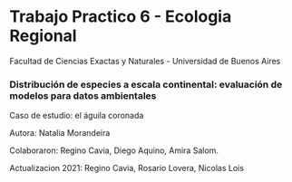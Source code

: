 # Trabajo Practico 6 - Ecologia Regional
Facultad de Ciencias Exactas y Naturales - Universidad de Buenos Aires

### Distribución de especies a escala continental: evaluación de modelos para datos ambientales

Caso de estudio: el águila coronada

Autora: Natalia Morandeira

Colaboraron: Regino Cavia, Diego Aquino, Amira Salom.

Actualizacion 2021: Regino Cavia, Rosario Lovera, Nicolas Lois
